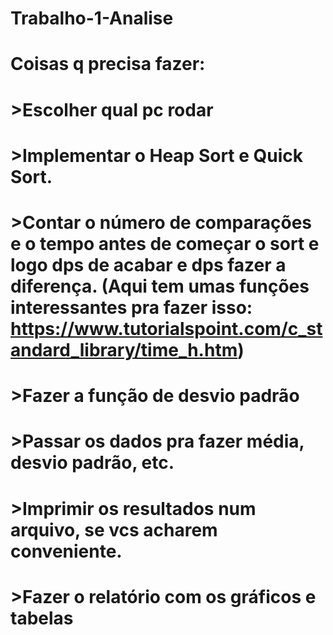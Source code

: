 # Trabalho-1-Analise
# Coisas q precisa fazer:
  # >Escolher qual pc rodar
  # >Implementar o Heap Sort e Quick Sort.
  # >Contar o número de comparações e o tempo antes de começar o sort e logo dps de acabar e dps fazer a diferença. (Aqui tem umas funções interessantes pra fazer isso: https://www.tutorialspoint.com/c_standard_library/time_h.htm)
  # >Fazer a função de desvio padrão
  # >Passar os dados pra fazer média, desvio padrão, etc.
  # >Imprimir os resultados num arquivo, se vcs acharem conveniente.
  # >Fazer o relatório com os gráficos e tabelas
